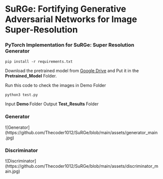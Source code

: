 # SuRGe: Fortifying Generative Adversarial Networks for Image Super-Resolution</b>

<h3> PyTorch Implementation for <b>SuRGe: Super Resolution Generator</b> </h3>

```
pip install -r requirements.txt
```
Download the pretrained model from [Google Drive](https://drive.google.com/file/d/1bIDRUq3K6sqM3PUA76sd9CrweAGYm3kf/view?usp=sharing) and Put it in the <b>Pretrained_Model</b> Folder.

Run this code to check the images in Demo Folder

```
python3 test.py
```

Input <b> Demo </b> Folder 
Output <b> Test_Results </b> Folder

<h3><b> Generator </b></h3>
![Generator](https://github.com/Thecoder1012/SuRGe/blob/main/assets/generator_main.jpg)
<h3><b> Discriminator </b></h3>
![Discriminator](https://github.com/Thecoder1012/SuRGe/blob/main/assets/discriminator_main.jpg)
